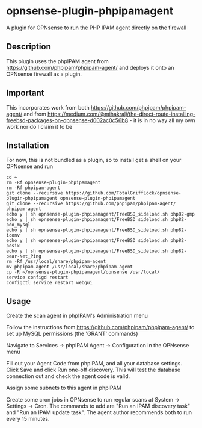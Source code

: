# opnsense-plugin-phpipamagent
A plugin for OPNsense to run the PHP IPAM agent directly on the firewall

## Description
This plugin uses the phpIPAM agent from https://github.com/phpipam/phpipam-agent/ and deploys it onto an OPNsense firewall as a plugin.

## Important
This incorporates work from both https://github.com/phpipam/phpipam-agent/ and from https://medium.com/@mihakralj/the-direct-route-installing-freebsd-packages-on-opnsense-d002ac0c56b8 - it is in no way all my own work nor do I claim it to be

## Installation
For now, this is not bundled as a plugin, so to install get a shell on your OPNsense and run
```
cd ~
rm -Rf opnsense-plugin-phpipamagent
rm -Rf phpipam-agent
git clone --recursive https://github.com/TotalGriffLock/opnsense-plugin-phpipamagent opnsense-plugin-phpipamagent
git clone --recursive https://github.com/phpipam/phpipam-agent/ phpipam-agent
echo y | sh opnsense-plugin-phpipamagent/FreeBSD_sideload.sh php82-gmp
echo y | sh opnsense-plugin-phpipamagent/FreeBSD_sideload.sh php82-pdo_mysql
echo y | sh opnsense-plugin-phpipamagent/FreeBSD_sideload.sh php82-iconv
echo y | sh opnsense-plugin-phpipamagent/FreeBSD_sideload.sh php82-posix
echo y | sh opnsense-plugin-phpipamagent/FreeBSD_sideload.sh php82-pear-Net_Ping
rm -Rf /usr/local/share/phpipam-agent
mv phpipam-agent /usr/local/share/phpipam-agent
cp -R ~/opnsense-plugin-phpipamagent/opnsense /usr/local/
service configd restart
configctl service restart webgui
```
## Usage
Create the scan agent in phpIPAM's Administration menu

Follow the instructions from https://github.com/phpipam/phpipam-agent/ to set up MySQL permissions (the 'GRANT' commands)

Navigate to Services -> phpIPAM Agent -> Configuration in the OPNsense menu

Fill out your Agent Code from phpIPAM, and all your database settings. Click Save and click Run one-off discovery. This will test the database connection out and check the agent code is valid.

Assign some subnets to this agent in phpIPAM

Create some cron jobs in OPNsense to run regular scans at System -> Settings -> Cron. The commands to add are "Run an IPAM discovery task" and "Run an IPAM update task". The agent author recommends both to run every 15 minutes.
